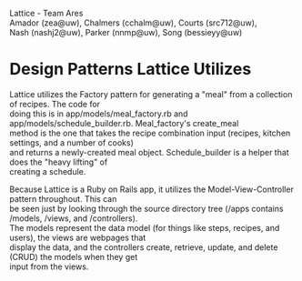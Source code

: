Lattice - Team Ares  
Amador (zea@uw), Chalmers (cchalm@uw), Courts (src712@uw),   
Nash (nashj2@uw), Parker (nnmp@uw), Song (bessieyy@uw)


# Design Patterns Lattice Utilizes

Lattice utilizes the Factory pattern for generating a "meal" from a collection of recipes. The code for  
doing this is in app/models/meal_factory.rb and app/models/schedule_builder.rb. Meal_factory's create_meal  
method is the one that takes the recipe combination input (recipes, kitchen settings, and a number of cooks)  
and returns a newly-created meal object. Schedule_builder is a helper that does the "heavy lifting" of  
creating a schedule.

Because Lattice is a Ruby on Rails app, it utilizes the Model-View-Controller pattern throughout. This can  
be seen just by looking through the source directory tree (/apps contains /models, /views, and /controllers).  
The models represent the data model (for things like steps, recipes, and users), the views are webpages that  
display the data, and the controllers create, retrieve, update, and delete (CRUD) the models when they get  
input from the views.